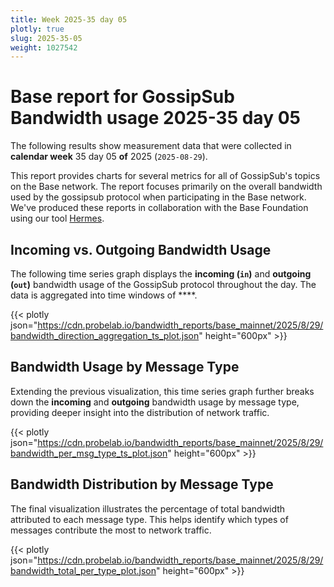 ```yaml
---
title: Week 2025-35 day 05
plotly: true
slug: 2025-35-05
weight: 1027542
---
```


# Base report for GossipSub Bandwidth usage 2025-35 day 05

The following results show measurement data that were collected in **calendar week** 35  day 05 **of** 
2025 (`2025-08-29`).

This report provides charts for several metrics for all of GossipSub's topics on the Base network.
The report focuses primarily on the overall bandwidth used by the gossipsub protocol when participating in the Base network.
We've produced these reports in collaboration with the Base Foundation using our tool [Hermes](/tools/hermes/).

## Incoming vs. Outgoing Bandwidth Usage
The following time series graph displays the **incoming (`in`)** and **outgoing (`out`)** bandwidth usage of the GossipSub protocol throughout the day. The data is aggregated into time windows of ****.

{{< plotly json="https://cdn.probelab.io/bandwidth_reports/base_mainnet/2025/8/29/bandwidth_direction_aggregation_ts_plot.json" height="600px" >}}

## Bandwidth Usage by Message Type
Extending the previous visualization, this time series graph further breaks down the **incoming** and **outgoing** bandwidth usage by message type, providing deeper insight into the distribution of network traffic.

{{< plotly json="https://cdn.probelab.io/bandwidth_reports/base_mainnet/2025/8/29/bandwidth_per_msg_type_ts_plot.json" height="600px" >}}

## Bandwidth Distribution by Message Type
The final visualization illustrates the percentage of total bandwidth attributed to each message type. This helps identify which types of messages contribute the most to network traffic.

{{< plotly json="https://cdn.probelab.io/bandwidth_reports/base_mainnet/2025/8/29/bandwidth_total_per_type_plot.json" height="600px" >}}
